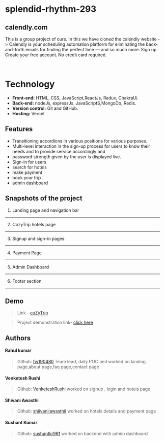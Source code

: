 # splendid-rhythm-293
## calendly.com
This is a group project of ours. In this we have cloned the calendly website ->  Calendly is your scheduling automation platform for eliminating the back-and-forth emails for finding the perfect time — and so much more. Sign up. Create your free account. No credit card required.


<br>





  
# Technology

- **Front-end:** HTML, CSS, JavaScript,ReactJs, Redux, ChakraUi.
- **Back-end:** nodeJs, expressJs, JavaScriptS,MongoDb, Redis.
- **Version control:** Git and GitHub.
- **Hosting:** Vercel

  
## Features

- Transitioning accordions in various positions for various
purposes.
- Multi-level interaction in the sign-up process for users to
know their needs and to provide service accordingly and
- password strength given by the user is displayed live.
- Sign-in for users.
- search for hotels
- make payment
- book your trip
- admin dashboard

## Snapshots of the project

1. Landing page and navigation bar


*******************************************************************************

2. CozyTrip hotels page


*******************************************************************************

3. Signup and sign-in pages
    


*******************************************************************************

4. Payment Page
    

*******************************************************************************

5. Admin Dashboard
   

***********************************************************************

6. Footer section


***********************************************************************

 
## Demo

>Link - [coZyTrip](https://cozytrip.vercel.app/)

>Project demonstration link- 
<a href="https://drive.google.com/file/d/1geqyM9R4jjYAm7CxLsHIu-v-4X2WI17t/view?usp=share_link">click here</a>


  
## Authors



#### Rahul kumar
> Github: [fw190480](https://github.com/fw190480)
Team lead, daily POC and worked on landing page,about page,faq page,contact page

#### Venketesh Rushi
>Github: [VenketeshRushi](https://github.com/VenketeshRushi)
worked on signup , login and hotels page

#### Shivani  Awasthi
>Github: [shiivaniiawasthii](https://github.com/shiivaniiawasthii)
worked on hotels details and payment page

#### Sushant Kumar
>Github: [sushantkr961](https://github.com/sushantkr961)
worked on backend with admin dashboard






